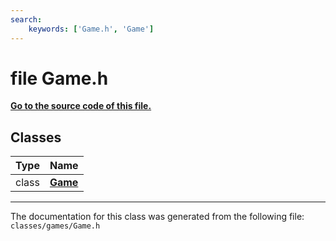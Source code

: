 ```yaml
---
search:
    keywords: ['Game.h', 'Game']
---
```


# file Game.h

**[Go to the source code of this file.](_game_8h_source.md)**
## Classes

|Type|Name|
|-----|-----|
|class|[**Game**](class_game.md)|




----------------------------------------
The documentation for this class was generated from the following file: `classes/games/Game.h`
